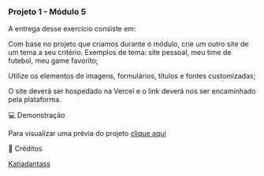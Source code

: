 ### **Projeto 1 - Módulo 5**

A entrega desse exercício consiste em:

Com base no projeto que criamos durante o módulo, crie um outro site de um tema a seu critério. Exemplos de tema: site pessoal, meu time de futebol, meu game favorito;

Utilize os elementos de imagens, formulários, títulos e fontes customizadas;

O site deverá ser hospedado na Vercel e o link deverá nos ser encaminhado pela plataforma.

💻 Demonstração

Para visualizar uma prévia do projeto [clique aqui](https://vercel.com/katiadantass-projects/cafeteria)

🙋 Créditos

[Katiadantass](https://github.com/Katiadantass)
